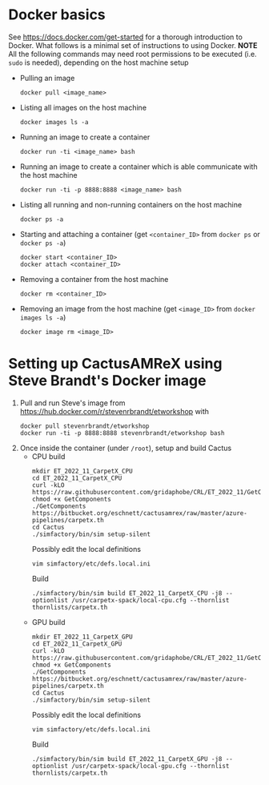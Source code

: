 # Docker basics
See https://docs.docker.com/get-started for a thorough introduction to Docker. What follows is a minimal set of instructions to using Docker.
**NOTE** All the following commands may need root permissions to be executed (i.e. `sudo` is needed), depending on the host machine setup
- Pulling an image
  ```
  docker pull <image_name>
  ```
- Listing all images on the host machine
  ```
  docker images ls -a
  ```
- Running an image to create a container
  ```
  docker run -ti <image_name> bash
  ```
- Running an image to create a container which is able communicate with the host machine
  ```
  docker run -ti -p 8888:8888 <image_name> bash
  ```
- Listing all running and non-running containers on the host machine
  ```
  docker ps -a
  ```
- Starting and attaching a container (get `<container_ID>` from `docker ps` or `docker ps -a`)
  ```
  docker start <container_ID>
  docker attach <container_ID>
  ```
- Removing a container from the host machine
  ```
  docker rm <container_ID>
  ```
- Removing an image from the host machine (get `<image_ID>` from `docker images ls -a`) 
  ```
  docker image rm <image_ID>
  ```

# Setting up CactusAMReX using Steve Brandt's Docker image
1. Pull and run Steve's image from https://hub.docker.com/r/stevenrbrandt/etworkshop with
   ```
   docker pull stevenrbrandt/etworkshop
   docker run -ti -p 8888:8888 stevenrbrandt/etworkshop bash
   ```
2. Once inside the container (under `/root`), setup and build Cactus
   - CPU build
     ```
     mkdir ET_2022_11_CarpetX_CPU
     cd ET_2022_11_CarpetX_CPU
     curl -kLO https://raw.githubusercontent.com/gridaphobe/CRL/ET_2022_11/GetComponents
     chmod +x GetComponents
     ./GetComponents https://bitbucket.org/eschnett/cactusamrex/raw/master/azure-pipelines/carpetx.th
     cd Cactus
     ./simfactory/bin/sim setup-silent
     ```
     Possibly edit the local definitions
     ```
     vim simfactory/etc/defs.local.ini
     ```
     Build
     ```
     ./simfactory/bin/sim build ET_2022_11_CarpetX_CPU -j8 --optionlist /usr/carpetx-spack/local-cpu.cfg --thornlist thornlists/carpetx.th
     ```
   - GPU build
     ```
     mkdir ET_2022_11_CarpetX_GPU
     cd ET_2022_11_CarpetX_GPU
     curl -kLO https://raw.githubusercontent.com/gridaphobe/CRL/ET_2022_11/GetComponents
     chmod +x GetComponents
     ./GetComponents https://bitbucket.org/eschnett/cactusamrex/raw/master/azure-pipelines/carpetx.th
     cd Cactus
     ./simfactory/bin/sim setup-silent
     ```
     Possibly edit the local definitions
     ```
     vim simfactory/etc/defs.local.ini
     ```
     Build
     ```
     ./simfactory/bin/sim build ET_2022_11_CarpetX_GPU -j8 --optionlist /usr/carpetx-spack/local-gpu.cfg --thornlist thornlists/carpetx.th
     ```
